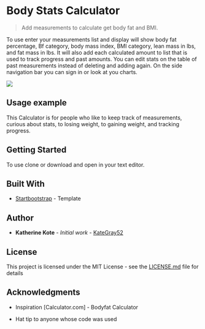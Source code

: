 # Body Stats Calculator
> Add measurements to calculate get body fat and BMI.


To use enter your measurements list and display will show body fat percentage, Bf category, body mass index, BMI category, lean mass in lbs, and fat mass in lbs.
It will also add each calculated amount to list that is used to track progress and past amounts. You can edit stats on the table of past measurements instead of deleting and adding again.
On the side navigation bar you can sign in or look at you charts.


![](header.png)


## Usage example

This Calculator is for people who like to keep track of measurements, curious about stats, to losing weight, to gaining weight, and tracking progress.


## Getting Started

To use clone or download and open in your text editor.


## Built With

* [Startbootstrap](https://startbootstrap.com/template-overviews/sb-admin-2/) - Template


## Author

* **Katherine Kote** - *Initial work* - [KateGray52](https://github.com/KateGray52)

## License

This project is licensed under the MIT License - see the [LICENSE.md](LICENSE.md) file for details


## Acknowledgments

* Inspiration [Calculator.com] - Bodyfat Calculator

* Hat tip to anyone whose code was used
